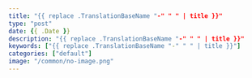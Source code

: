 ```yaml
---
title: "{{ replace .TranslationBaseName "-" " " | title }}"
type: "post"
date: {{ .Date }}
description: "{{ replace .TranslationBaseName "-" " " | title }}"
keywords: ["{{ replace .TranslationBaseName "-" " " | title }}"]
categories: ["default"]
image: "/common/no-image.png"
---
```

